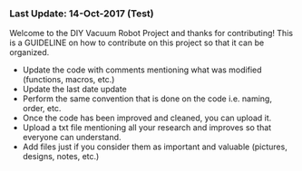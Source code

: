 ### Last Update: 14-Oct-2017 (Test)
Welcome to the DIY Vacuum Robot Project and thanks for contributing!
This is a GUIDELINE on how to contribute on this project so that it can be organized.

- Update the code with comments mentioning what was modified (functions, macros, etc.)
- Update the last date update
- Perform the same convention that is done on the code i.e. naming, order, etc.
- Once the code has been improved and cleaned, you can upload it.
- Upload a txt file mentioning all your research and improves so that everyone can understand.
- Add files just if you consider them as important and valuable (pictures, designs, notes, etc.)
